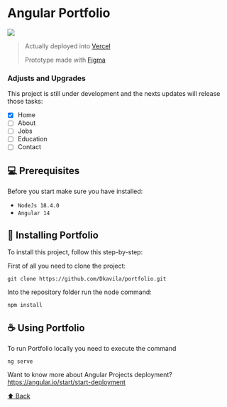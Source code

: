 # Angular Portfolio

<img src="https://i.ibb.co/M1mr571/Portfolio1.png">

> Actually deployed into <a href="https://derickavila-portfolio.vercel.app/">Vercel</a>
>
> Prototype made with <a href="https://www.figma.com/proto/tzhoEvF3FgiG88pAeXXqJ9/Personal-Portfolio-Website-Community?node-id=7%3A2&scaling=min-zoom&page-id=7%3A2">Figma</a>

### Adjusts and Upgrades

This project is still under development and the nexts updates will release those tasks:

- [x] Home
- [ ] About
- [ ] Jobs
- [ ] Education
- [ ] Contact

## 💻 Prerequisites

Before you start make sure you have installed:
* `NodeJs 18.4.0`
* `Angular 14`

## 🚀 Installing Portfolio

To install this project, follow this step-by-step:

First of all you need to clone the project:
```
git clone https://github.com/Dkavila/portfolio.git
```

Into the repository folder run the node command:
```
npm install
```

## ☕ Using Portfolio

To run Portfolio locally you need to execute the command

```
ng serve
```

Want to know more about Angular Projects deployment?
https://angular.io/start/start-deployment

[⬆ Back](#portfolio)<br>
